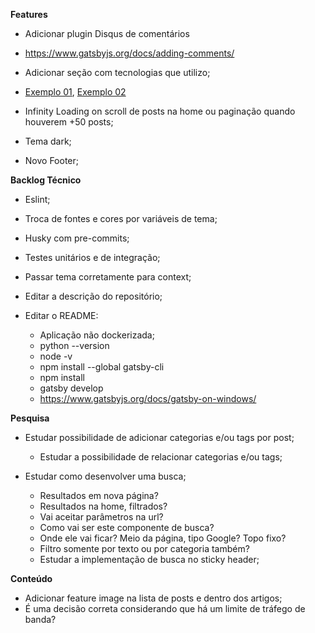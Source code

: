 **Features**

- Adicionar plugin Disqus de comentários
 - https://www.gatsbyjs.org/docs/adding-comments/

- Adicionar seção com tecnologias que utilizo;
 - [Exemplo 01](https://preview.themeforest.net/item/arter-cv-resume-portfolio-web-app-template/full_screen_preview/27008333?_ga=2.216075988.370116323.1607660090-1265588602.1607660075), [Exemplo 02](https://preview.themeforest.net/item/oblas-angular-portfolio-web-application/full_screen_preview/23654405?_ga=2.172633248.2001170672.1607660092-1265588602.1607660075)

- Infinity Loading on scroll de posts na home ou paginação quando houverem +50 posts;

- Tema dark;

- Novo Footer;


**Backlog Técnico**

- Eslint;

- Troca de fontes e cores por variáveis de tema;

- Husky com pre-commits;

- Testes unitários e de integração;

- Passar tema corretamente para context;

- Editar a descrição do repositório;

- Editar o README:
  - Aplicação não dockerizada;
  - python --version
  - node -v
  - npm install --global gatsby-cli
  - npm install
  - gatsby develop
  - https://www.gatsbyjs.org/docs/gatsby-on-windows/


**Pesquisa**

- Estudar possibilidade de adicionar categorias e/ou tags por post;
  - Estudar a possibilidade de relacionar categorias e/ou tags;

- Estudar como desenvolver uma busca;
  - Resultados em nova página?
  - Resultados na home, filtrados?
  - Vai aceitar parâmetros na url?
  - Como vai ser este componente de busca?
  - Onde ele vai ficar? Meio da página, tipo Google? Topo fixo?
  - Filtro somente por texto ou por categoria também?
  - Estudar a implementação de busca no sticky header;


**Conteúdo**

- Adicionar feature image na lista de posts e dentro dos artigos;
 - É uma decisão correta considerando que há um limite de tráfego de banda?